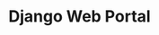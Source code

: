 # Django Web Portal
<img scr = "https://github.com/samrids/DjangoWebPortal/blob/main/screenshort/1632534537505.jpg">
